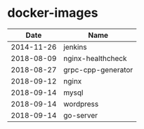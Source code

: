 # docker-images

| Date       | Name               |
| ---------- | ------------------ |
| 2014-11-26 | jenkins            |
| 2018-08-09 | nginx-healthcheck  |
| 2018-08-27 | grpc-cpp-generator |
| 2018-09-12 | nginx              |
| 2018-09-14 | mysql              |
| 2018-09-14 | wordpress          |
| 2018-09-14 | go-server          |
